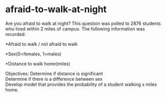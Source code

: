 # afraid-to-walk-at-night
Are you afraid to walk at night? This question was polled to 2876 students who lived within 2 miles of campus. The following information was recorded:

*Afraid to walk / not afraid to walk

*Sex(0=females, 1=males)

*Distance to walk home(miles)

Objectives:
Determine if distance is significant  
Determine if there is a difference between sex  
Develop model that provides the probability of a student walking x miles home.   

